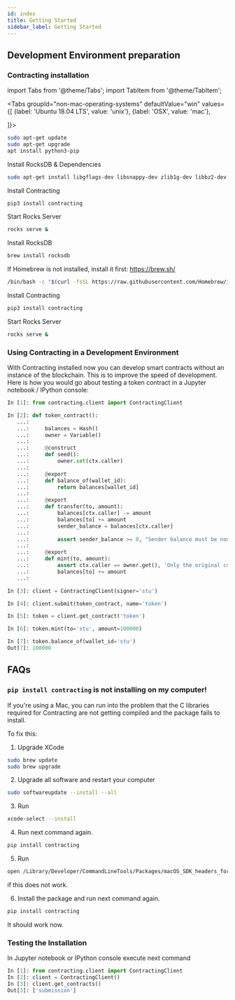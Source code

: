 ```yaml
---
id: index
title: Getting Started
sidebar_label: Getting Started
---
```





## Development Environment preparation

### Contracting installation 

import Tabs from '@theme/Tabs';
import TabItem from '@theme/TabItem';

<Tabs
  groupId="non-mac-operating-systems"
  defaultValue="win"
  values={[
    {label: 'Ubuntu 18.04 LTS', value: 'unix'},
    {label: 'OSX', value: 'mac'},
    
  ]}>
  <TabItem value="unix">

```bash
sudo apt-get update
sudo apt-get upgrade
apt install python3-pip
```
Install RocksDB & Dependencies
```bash
sudo apt-get install libgflags-dev libsnappy-dev zlib1g-dev libbz2-dev liblz4-dev libzstd-dev librocksdb-dev
 ```
  
Install Contracting

```bash
pip3 install contracting
```
Start Rocks Server

```bash
rocks serve &
```

  </TabItem>
  <TabItem value="mac">
  
  
  Install RocksDB

```bash
brew install rocksdb
```

If Homebrew is not installed, install it first: https://brew.sh/

```bash
/bin/bash -c "$(curl -fsSL https://raw.githubusercontent.com/Homebrew/install/master/install.sh)"
```

Install Contracting

```bash
pip3 install contracting
```

Start Rocks Server

```bash
rocks serve &
```
  
  </TabItem>
  
</Tabs>


### Using Contracting in a Development Environment

With Contracting installed now you can develop smart contracts without an instance of the blockchain. This is to improve the speed of development. Here is how you would go about testing a token contract in a Jupyter notebook / IPython console:

```py
In [1]: from contracting.client import ContractingClient

In [2]: def token_contract():
   ...:
   ...:     balances = Hash()
   ...:     owner = Variable()
   ...:     
   ...:     @construct
   ...:     def seed():
   ...:         owner.set(ctx.caller)
   ...:
   ...:     @export
   ...:     def balance_of(wallet_id):
   ...:         return balances[wallet_id]
   ...:
   ...:     @export
   ...:     def transfer(to, amount):
   ...:         balances[ctx.caller] -= amount
   ...:         balances[to] += amount
   ...:         sender_balance = balances[ctx.caller]
   ...:
   ...:         assert sender_balance >= 0, "Sender balance must be non-negative!!!"
   ...:
   ...:     @export
   ...:     def mint(to, amount):
   ...:         assert ctx.caller == owner.get(), 'Only the original contract author can mint!'
   ...:         balances[to] += amount
   ...:

In [3]: client = ContractingClient(signer='stu')

In [4]: client.submit(token_contract, name='token')

In [5]: token = client.get_contract('token')

In [6]: token.mint(to='stu', amount=100000)

In [7]: token.balance_of(wallet_id='stu')
Out[7]: 100000
```


## FAQs

### `pip install contracting` is not installing on my computer!

If you're using a Mac, you can run into the problem that the C libraries required for Contracting are not getting compiled and the package fails to install.

To fix this:

1. Upgrade XCode
   
```bash
sudo brew update
sudo brew upgrade
```

2. Upgrade all software and restart your computer

```bash
sudo softwareupdate --install --all
```

3. Run

```bash
xcode-select --install
```
4. Run next command again.
   
```bash
pip install contracting
```
5. Run
   
```bash
open /Library/Developer/CommandLineTools/Packages/macOS_SDK_headers_for_macOS_10.14.pkg
```
if this does not work.

6. Install the package and run next command again. 

```bash  
pip install contracting
```
It should work now.


### Testing the Installation

In Jupyter notebook or IPython console execute next command

```py
In [1]: from contracting.client import ContractingClient
In [2]: client = ContractingClient()
In [3]: client.get_contracts()
Out[3]: ['submission'] 
```